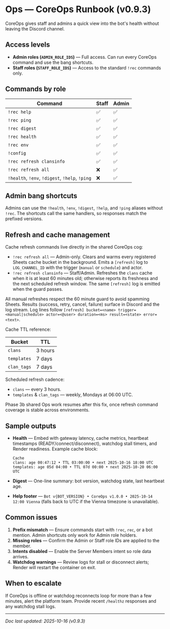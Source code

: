 # Ops — CoreOps Runbook (v0.9.3)

CoreOps gives staff and admins a quick view into the bot's health without leaving the
Discord channel.

## Access levels
- **Admin roles (`ADMIN_ROLE_IDS`)** — Full access. Can run every CoreOps command and use
  the bang shortcuts.
- **Staff roles (`STAFF_ROLE_IDS`)** — Access to the standard `!rec` commands only.

## Commands by role

| Command | Staff | Admin |
| --- | --- | --- |
| `!rec help` | ✅ | ✅ |
| `!rec ping` | ✅ | ✅ |
| `!rec digest` | ✅ | ✅ |
| `!rec health` | ✅ | ✅ |
| `!rec env` | ✅ | ✅ |
| `!config` | ✅ | ✅ |
| `!rec refresh clansinfo` | ✅ | ✅ |
| `!rec refresh all` | ❌ | ✅ |
| `!health`, `!env`, `!digest`, `!help`, `!ping` | ❌ | ✅ |

## Admin bang shortcuts
Admins can use the `!health`, `!env`, `!digest`, `!help`, and `!ping` aliases without
`!rec`. The shortcuts call the same handlers, so responses match the prefixed versions.

## Refresh and cache management

Cache refresh commands live directly in the shared CoreOps cog:

- `!rec refresh all` — Admin-only. Clears and warms every registered Sheets cache bucket in the background. Emits a `[refresh]` log to `LOG_CHANNEL_ID` with the trigger (`manual` or `schedule`) and actor.
- `!rec refresh clansinfo` — Staff/Admin. Refreshes the `clans` cache when it is at least 60 minutes old; otherwise reports its freshness and the next scheduled refresh window. The same `[refresh]` log is emitted when the guard passes.

All manual refreshes respect the 60 minute guard to avoid spamming Sheets. Results (success, retry, cancel, failure) surface in Discord and the log stream. Log lines follow `[refresh] bucket=<name> trigger=<manual|schedule> actor=<@user> duration=<ms> result=<state> error=<text>`.

Cache TTL reference:

| Bucket | TTL |
| --- | --- |
| `clans` | 3 hours |
| `templates` | 7 days |
| `clan_tags` | 7 days |

Scheduled refresh cadence:

- `clans` — every 3 hours.
- `templates` & `clan_tags` — weekly, Mondays at 06:00 UTC.

Phase 3b shared Ops work resumes after this fix, once refresh command coverage is stable across environments.

## Sample outputs
- **Health** — Embed with gateway latency, cache metrics, heartbeat timestamps (READY/connect/disconnect),
  watchdog stall timers, and Render readiness. Example cache block:

  ```
  Cache
  clans: age 00:47:12 • TTL 03:00:00 • next 2025-10-16 18:00 UTC
  templates: age 05d 04:00 • TTL 07d 00:00 • next 2025-10-20 06:00 UTC
  ```
- **Digest** — One-line summary: bot version, watchdog state, last heartbeat age.
- **Help footer** — `Bot v{BOT_VERSION} • CoreOps v1.0.0 • 2025-10-14 12:00 Vienna` (falls
  back to UTC if the Vienna timezone is unavailable).

## Common issues
1. **Prefix mismatch** — Ensure commands start with `!rec`, `rec`, or a bot mention. Admin
   shortcuts only work for Admin role holders.
2. **Missing roles** — Confirm the Admin or Staff role IDs are applied to the member.
3. **Intents disabled** — Enable the Server Members intent so role data arrives.
4. **Watchdog warnings** — Review logs for stall or disconnect alerts; Render will restart
   the container on exit.

## When to escalate
If CoreOps is offline or watchdog reconnects loop for more than a few minutes, alert the
platform team. Provide recent `/healthz` responses and any watchdog stall logs.

---

_Doc last updated: 2025-10-16 (v0.9.3)_
